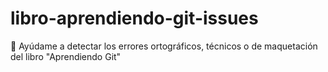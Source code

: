 # libro-aprendiendo-git-issues
📖 Ayúdame a detectar los errores ortográficos, técnicos o de maquetación del libro "Aprendiendo Git"
